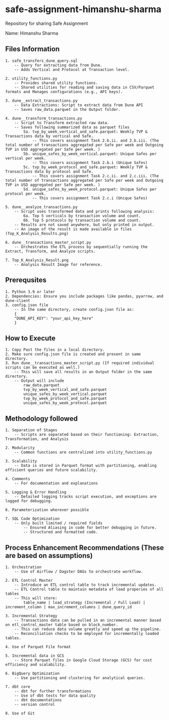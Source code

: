 # safe-assignment-himanshu-sharma
Repository for sharing Safe Assignment

Name: Himanshu Sharma

## Files Information
	1. safe_transfers_dune_query.sql 
		-- Query for extracting data from Dune.
		-- Adds Vertical and Protocol at Transaction level.

	2. utility_functions.py
		-- Provides shared utility functions.
		-- Shared utilities for reading and saving data in CSV/Parquet formats and Manages configurations (e.g., API keys).

	3. dune__extract_transactions.py
		-- Data Extractions: Script to extract data from Dune API 
		-- Saves raw_data.parquet in the Output folder.

	4. dune__transform_transactions.py
		-- Script to Transform extracted raw data.
		-- Saves following summarized data as parquet files
			5a. tvp_by_week_vertical_and_safe.parquet: Weekly TVP & Transactions data by vertical and Safe.
   				-- This covers assignment Task 2.b.ii. and 2.b.iii. (The total number of transactions aggregated per Safe per week and Outgoing TVP in USD aggregated per Safe per week. )
			5b. unique_safes_by_week_vertical.parquet: Unique Safes per vertical per week.
   				-- This covers assignment Task 2.b.i (Unique Safes)
			5c. tvp_by_week_protocol_and_safe.parquet: Weekly TVP & Transactions data by protocol and Safe.
   				-- This covers assignment Task 2.c.ii. and 2.c.iii. (The total number of transactions aggregated per Safe per week and Outgoing TVP in USD aggregated per Safe per week. )
			5d. unique_safes_by_week_protocol.parquet: Unique Safes per protocol per week.
   				-- This covers assignment Task 2.c.i (Unique Safes)

	5. dune__analyze_transactions.py
		-- Script uses transformed data and prints following analysis:
			6a. Top 5 verticals by transaction volume and count.
			6b. Top 5 protocols by transaction volume and count.
		-- Results are not saved anywhere, but only printed in output.
		-- An image of the result is made available in files (Top_K_Analysis_Results.png)

	6. dune__transactions_master_script.py
		-- Orchestrates the ETL process by sequentially running the Extract, Transform, and Analyze scripts.

	7. Top_K_Analysis_Result.png 
		-- Analysis Result Image for reference.


## Prerequsites
	1. Python 3.9 or later
	2. Dependencies: Ensure you include packages like pandas, pyarrow, and dune-client
	3. config.json file
		-- In the same directory, create config.json file as:
		{
    	"DUNE_API_KEY": "your_api_key_here"
		}


## How to Execute
	1. Copy Past the files in a local directory.
	2. Make sure config.json file is created and present in same directory.
	3. Run dune__transactions_master_script.py (If required individual scripts can be executed as well.)
		-- This will save all results in an Output folder in the same directory.
		-- Output will include 
			raw_data.parquet
			tvp_by_week_vertical_and_safe.parquet
			unique_safes_by_week_vertical.parquet
			tvp_by_week_protocol_and_safe.parquet
			unique_safes_by_week_protocol.parquet


## Methodology followed
	1. Separation of Stages
		-- Scripts are separated based on their functioning: Extraction, Transformation, and Analysis

	2. Modularity
		-- Common functions are centralized into utility_functions.py

	3. Scalability
		-- Data is stored in Parquet format with partitioning, enabling efficient queries and future scalability.

	4. Comments
		-- For documentation and explanations

	5. Logging & Error Handling
		-- Detailed logging tracks script execution, and exceptions are logged for debugging.

	6. Parameterization wherever possible 

 	7. SQL Code Optimization
  		-- Only built limited / required fields
    		-- Ensured Aliasing in code for better debugging in future.
      		-- Structured and formatted code.


## Process Enhancement Recommendations (These are based on assumptions)
	1. Orchestration
		-- Use of Airflow / Dagster DAGs to orchestrate workflow.

	2. ETL Control Master
		-- Introduce an ETL control table to track incremental updates.
		-- ETL Control table to maintain metadata of load properies of all tables
		-- This will store:
			table_name | load_strategy (Incremental / Full Load) | increment_column | max_increment_columns | dune_query_id

	3. Incremental Strategy
		-- Transactions data can be pulled in an incremental manner based on etl_control_master table based on block_number.
		-- This can reduce data volume greatly and speed up the pipeline.
		-- Reconciliation checks to be employed for incrementally loaded tables.

	4. Use of Parquet File format

	5. Incremental data in GCS
		-- Store Parquet files in Google Cloud Storage (GCS) for cost efficiency and scalability.

	6. BigQuery Optimization
		-- Use partitioning and clustering for analytical queries.

	7. dbt core
		-- dbt for further transformations
		-- Use of dbt tests for data quality
		-- dbt documentations
		-- version control

	8. Use of Git

